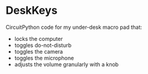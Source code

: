 DeskKeys
=========

CircuitPython code for my under-desk macro pad that:
* locks the computer
* toggles do-not-disturb
* toggles the camera
* toggles the microphone
* adjusts the volume granularly with a knob
